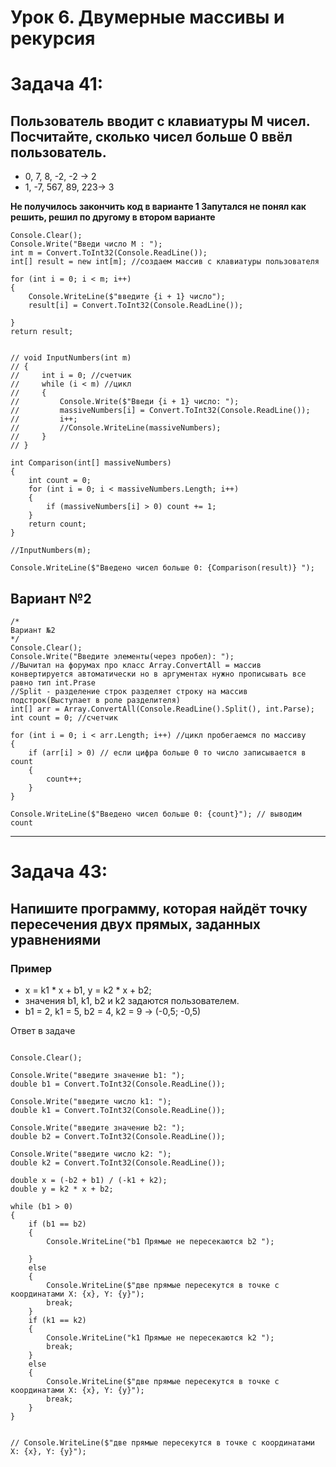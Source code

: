 # Урок 6. Двумерные массивы и рекурсия
# Задача 41: 
## Пользователь вводит с клавиатуры M чисел. Посчитайте, сколько чисел больше 0 ввёл пользователь.
* 0, 7, 8, -2, -2 -> 2
* 1, -7, 567, 89, 223-> 3

**Не получилось закончить код в варианте 1
Запутался не понял как решить, решил по другому в втором варианте**  

```
Console.Clear();
Console.Write("Введи число М : ");
int m = Convert.ToInt32(Console.ReadLine());
int[] result = new int[m]; //создаем массив с клавиатуры пользователя 

for (int i = 0; i < m; i++)
{
    Console.WriteLine($"введите {i + 1} число");
    result[i] = Convert.ToInt32(Console.ReadLine());

}
return result;


// void InputNumbers(int m)
// {
//     int i = 0; //счетчик
//     while (i < m) //цикл 
//     {
//         Console.Write($"Введи {i + 1} число: ");
//         massiveNumbers[i] = Convert.ToInt32(Console.ReadLine());
//         i++;
//         //Console.WriteLine(massiveNumbers);
//     }
// }

int Comparison(int[] massiveNumbers)
{
    int count = 0;
    for (int i = 0; i < massiveNumbers.Length; i++)
    {
        if (massiveNumbers[i] > 0) count += 1;
    }
    return count;
}

//InputNumbers(m);

Console.WriteLine($"Введено чисел больше 0: {Comparison(result)} ");
```
## Вариант №2
```
/*
Вариант №2
*/
Console.Clear();
Console.Write("Введите элементы(через пробел): ");
//Вычитал на форумах про класс Array.ConvertAll = массив конвертируется автоматически но в аргументах нужно прописывать все равно тип int.Prase 
//Split - разделение строк разделяет строку на массив подстрок(Выступает в роле разделителя)
int[] arr = Array.ConvertAll(Console.ReadLine().Split(), int.Parse);
int count = 0; //счетчик 

for (int i = 0; i < arr.Length; i++) //цикл пробегаемся по массиву 
{
    if (arr[i] > 0) // если цифра больше 0 то число записывается в count 
    {
        count++;
    }
}

Console.WriteLine($"Введено чисел больше 0: {count}"); // выводим count 

```
----
# Задача 43:
## Напишите программу, которая найдёт точку пересечения двух прямых, заданных уравнениями 
### Пример 
* х = k1 * x + b1, y = k2 * x + b2; 
* значения b1, k1, b2 и k2 задаются пользователем.
* b1 = 2, k1 = 5, b2 = 4, k2 = 9 -> (-0,5; -0,5)

Ответ в задаче 
```

Console.Clear();

Console.Write("введите значение b1: ");
double b1 = Convert.ToInt32(Console.ReadLine());

Console.Write("введите число k1: ");
double k1 = Convert.ToInt32(Console.ReadLine());

Console.Write("введите значение b2: ");
double b2 = Convert.ToInt32(Console.ReadLine());

Console.Write("введите число k2: ");
double k2 = Convert.ToInt32(Console.ReadLine());

double x = (-b2 + b1) / (-k1 + k2);
double y = k2 * x + b2;

while (b1 > 0)
{
    if (b1 == b2)
    {
        Console.WriteLine("b1 Прямые не пересекаются b2 ");
        
    }
    else
    {
        Console.WriteLine($"две прямые пересекутся в точке с координатами X: {x}, Y: {y}");
        break;
    }
    if (k1 == k2)
    {
        Console.WriteLine("k1 Прямые не пересекаются k2 ");
        break;
    }
    else
    {
        Console.WriteLine($"две прямые пересекутся в точке с координатами X: {x}, Y: {y}");
        break;
    }
}


// Console.WriteLine($"две прямые пересекутся в точке с координатами X: {x}, Y: {y}");


```
